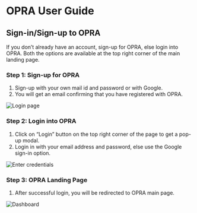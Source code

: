 
# OPRA User Guide

## Sign-in/Sign-up to OPRA

If you don’t already have an account, sign-up for OPRA, else login into OPRA. Both the options are available at the top right corner of the main landing page.

### Step 1: Sign-up for OPRA
1. Sign-up with your own mail id and password or with Google.
2. You will get an email confirming that you have registered with OPRA.

![Login page](./images/login-page.png)



### Step 2: Login into OPRA

1. Click on “Login” button on the top right corner of the page to get a pop-up modal.
2. Login in with your email address and password, else use the Google sign-in option.


![Enter credentials](./images/enter-credentials.png)



### Step 3: OPRA Landing Page

1. After successful login, you will be redirected to OPRA main page.

![Dashboard](./images/dashboard.png)




